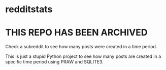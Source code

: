 # redditstats

# **THIS REPO HAS BEEN ARCHIVED**

Check a subreddit to see how many posts were created in a time period.

This is just a stupid Python project to see how many posts are created in a specific time period using PRAW and SQLITE3.
